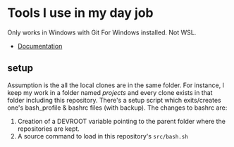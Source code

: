 # Tools I use in my day job

Only works in Windows with Git For Windows installed. Not WSL.

- [Documentation](docs/index.md)

## setup

Assumption is the all the local clones are in the same folder. For instance, I keep my work in a folder named _projects_ and every clone exists in that folder including this repository. There's a setup script which exits/creates one's bash_profile & bashrc files (with backup). The changes to bashrc are: 

1. Creation of a DEVROOT variable pointing to the parent folder where the repositories are kept. 
2. A source command to load in this repository's `src/bash.sh`
